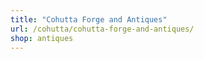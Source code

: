 ```yaml
---
title: "Cohutta Forge and Antiques"
url: /cohutta/cohutta-forge-and-antiques/
shop: antiques
---
```

